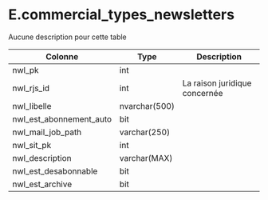 # E.commercial_types_newsletters

Aucune description pour cette table

Colonne|Type|Description
---|---|---
nwl_pk|int|
nwl_rjs_id|int|La raison juridique concernée 
nwl_libelle|nvarchar(500)|
nwl_est_abonnement_auto|bit|
nwl_mail_job_path|varchar(250)|
nwl_sit_pk|int|
nwl_description|varchar(MAX)|
nwl_est_desabonnable|bit|
nwl_est_archive|bit|

